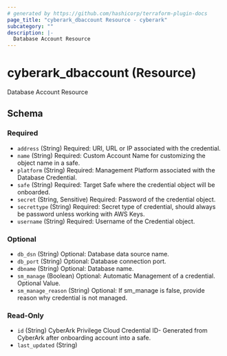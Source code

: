 ```yaml
---
# generated by https://github.com/hashicorp/terraform-plugin-docs
page_title: "cyberark_dbaccount Resource - cyberark"
subcategory: ""
description: |-
  Database Account Resource
---
```


# cyberark_dbaccount (Resource)

Database Account Resource



<!-- schema generated by tfplugindocs -->
## Schema

### Required

- `address` (String) Required: URI, URL or IP associated with the credential.
- `name` (String) Required: Custom Account Name for customizing the object name in a safe.
- `platform` (String) Required: Management Platform associated with the Database Credential.
- `safe` (String) Required: Target Safe where the credential object will be onboarded.
- `secret` (String, Sensitive) Required: Password of the credential object.
- `secrettype` (String) Required: Secret type of credential, should always be password unless working with AWS Keys.
- `username` (String) Required: Username of the Credential object.

### Optional

- `db_dsn` (String) Optional: Database data source name.
- `db_port` (String) Optional: Database connection port.
- `dbname` (String) Optional: Database name.
- `sm_manage` (Boolean) Optional: Automatic Management of a credential. Optional Value.
- `sm_manage_reason` (String) Optional: If sm_manage is false, provide reason why credential is not managed.

### Read-Only

- `id` (String) CyberArk Privilege Cloud Credential ID- Generated from CyberArk after onboarding account into a safe.
- `last_updated` (String)
